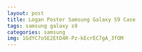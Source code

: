 ```yaml
---
layout: post
title: Logan Poster Samsung Galaxy S9 Case
tags: samsung galaxy s9
categories: samsung
img: 1GdYC7o5E2EtD4R-Pz-kEcrEC7gA_3fOM
---
```

